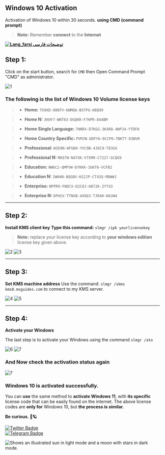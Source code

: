 ## Windows 10 Activation
Activation of Windows 10 within 30 seconds.
**using CMD (command prompt)**
> **Note:** Remember  **connect** to the **Internet**

[**![Lang_farsi](https://user-images.githubusercontent.com/125398461/234186932-52f1fa82-52c6-417f-8b37-08fe9250a55f.png) توضیحات فارسی**](README-FA.md)

## Step 1:

Click on the start button, search for `CMD` then Open Command Prompt "CMD" as administrator.

![1](https://raw.githubusercontent.com/NiREvil/workers-cloudflare/main/Other/pics/win1.png)

### The following is the list of Windows 10 Volume **license keys**

>  * **Home:** `TX9XD-98N7V-6WMQ6-BX7FG-H8Q99`

>  * **Home N:** `3KHY7-WNT83-DGQKR-F7HPR-844BM`

> * **Home Single Language:** `7HNRX-D7KGG-3K4RQ-4WPJ4-YTDFH`

> * **Home Country Specific:** `PVMJN-6DFY6–9CCP6–7BKTT-D3WVR`

> * **Professional:** `W269N-WFGWX-YVC9B-4J6C9-T83GX`

> * **Professional N:** `MH37W-N47XK-V7XM9-C7227-GCQG9`

> * **Education:** `NW6C2-QMPVW-D7KKK-3GKT6-VCFB2`

> * **Education N:** `2WH4N-8QGBV-H22JP-CT43Q-MDWWJ`

> * **Enterprise:** `NPPR9-FWDCX-D2C8J-H872K-2YT43`

> * **Enterprise N:** `DPH2V-TTNVB-4X9Q3-TJR4H-KHJW4`


-------------
## Step 2:
**Install KMS client key**
**Type this command:**
`slmgr /ipk yourlicensekey`
>  **Note:** replace your license key according to **your windows edition** license key given above.

![2](https://raw.githubusercontent.com/NiREvil/workers-cloudflare/main/Other/pics/win2.png)
![3](https://raw.githubusercontent.com/NiREvil/workers-cloudflare/main/Other/pics/win3.png)

_______
## Step 3:
**Set KMS machine address**
Use the command: `slmgr /skms kms8.msguides.com` to connect to my KMS server.

![4](https://raw.githubusercontent.com/NiREvil/workers-cloudflare/main/Other/pics/win4.png)
![5](https://raw.githubusercontent.com/NiREvil/workers-cloudflare/main/Other/pics/win5.png)

------
## Step 4:
**Activate your Windows** 
  
The last step is to activate your Windows using the command `slmgr /ato`

![6](https://raw.githubusercontent.com/NiREvil/workers-cloudflare/main/Other/pics/win6.png)
![7](https://raw.githubusercontent.com/NiREvil/workers-cloudflare/main/Other/pics/win7.png)

### And Now check the activation status again

![7](https://raw.githubusercontent.com/NiREvil/workers-cloudflare/main/Other/pics/win8.png) 

### Windows 10 is activated successfully.

You can **use** the same method to **activate Windows 11**, with **its specific** license code that can be easily found on the internet. The above license codes are **only for** Windows 10, but **the process is similar.**


**Be curious. 🤍🪐**


[![Twitter Badge](https://img.shields.io/badge/Twitter-Profile-informational?style=flat&logo=twitter&logoColor=white&color=1CA2F1)](https://twitter.com/NiREvil_)  
[![Telegram Badge](https://img.shields.io/badge/Telegram-Profile-informational?style=flat&logo=telegram&logoColor=white&color=1CA2F1)](https://t.me/F_NiREvil)  



<picture>
  <source media="(prefers-color-scheme: dark)" srcset="https://user-images.githubusercontent.com/25423296/163456776-7f95b81a-f1ed-45f7-b7ab-8fa810d529fa.png">  <source media="(prefers-color-scheme: light)" srcset="https://user-images.githubusercontent.com/25423296/163456779-a8556205-d0a5-45e2-ac17-42d089e3c3f8.png">  <img alt="Shows an illustrated sun in light mode and a moon with stars in dark mode." src="https://user-images.githubusercontent.com/25423296/163456779-a8556205-d0a5-45e2-ac17-42d089e3c3f8.png"></picture>
